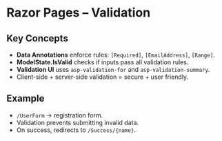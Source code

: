 # Razor Pages – Validation

## Key Concepts
- **Data Annotations** enforce rules: `[Required]`, `[EmailAddress]`, `[Range]`.
- **ModelState.IsValid** checks if inputs pass all validation rules.
- **Validation UI** uses `asp-validation-for` and `asp-validation-summary`.
- Client-side + server-side validation = secure + user friendly.

## Example
- `/UserForm` → registration form.
- Validation prevents submitting invalid data.
- On success, redirects to `/Success/{name}`.
